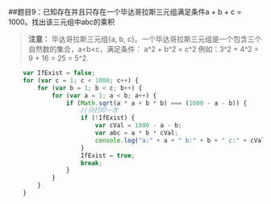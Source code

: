##题目9：已知存在并且只存在一个毕达哥拉斯三元组满足条件a + b + c = 1000。找出该三元组中abc的乘积
>**注意：** 毕达哥拉斯三元组{a, b, c}。一个毕达哥拉斯三元组是一个包含三个自然数的集合，a<b<c，满足条件：
a^2 + b^2 = c^2 例如：3^2 + 4^2 = 9 + 16 = 25 = 5^2.

```javascript
    var IfExist = false;
    for (var c = 1; c < 1000; c++) {
        for (var b = 1; b < c; b++) {
            for (var a = 1; a < b; a++) {
                if (Math.sqrt(a * a + b * b) === (1000 - a - b)) {
                    //只打印一次
                    if (!IfExist) {
                        var cVal = 1000 - a - b;
                        var abc = a * b * cVal;
                        console.log("a:" + a + " b:" + b + " c:" + cVal + " a*b*c:" + abc);
                    }
                    IfExist = true;
                    break;
                }
            }
        }
    }
```
